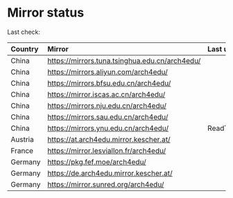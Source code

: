 <script src="./time.js"></script>
# Mirror status
Last check: <script type="text/javascript">localize(1691907586.3599818);</script>

|Country|Mirror|Last update|
|:------|:-----|:----------|
|China|https://mirrors.tuna.tsinghua.edu.cn/arch4edu/|<script type="text/javascript">localize(1691864844);</script>|
|China|https://mirrors.aliyun.com/arch4edu/|<script type="text/javascript">localize(1691821645);</script>|
|China|https://mirrors.bfsu.edu.cn/arch4edu/|<script type="text/javascript">localize(1691864844);</script>|
|China|https://mirror.iscas.ac.cn/arch4edu/|<script type="text/javascript">localize(1691864844);</script>|
|China|https://mirrors.nju.edu.cn/arch4edu/|<script type="text/javascript">localize(1691864844);</script>|
|China|https://mirrors.sau.edu.cn/arch4edu/|<script type="text/javascript">localize(1691864844);</script>|
|China|https://mirrors.ynu.edu.cn/arch4edu/|ReadTimeout|
|Austria|https://at.arch4edu.mirror.kescher.at/|<script type="text/javascript">localize(1691864844);</script>|
|France|https://mirror.lesviallon.fr/arch4edu/|<script type="text/javascript">localize(1691864844);</script>|
|Germany|https://pkg.fef.moe/arch4edu/|<script type="text/javascript">localize(1691864844);</script>|
|Germany|https://de.arch4edu.mirror.kescher.at/|<script type="text/javascript">localize(1691864844);</script>|
|Germany|https://mirror.sunred.org/arch4edu/|<script type="text/javascript">localize(1691864844);</script>|

<script src="./tablefilter/tablefilter.js"></script>
<script src="./table.js"></script>